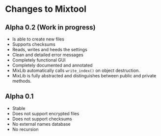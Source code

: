 Changes to Mixtool
===================

Alpha 0.2 (Work in progress)
-----------------------------
* Is able to create new files
* Supports checksums
* Reads, writes and heeds the settings
* Clean and detailed error messages
* Completely functional GUI
* Completely documented and annotated
* MixLib automatically calls `write_index()` on object destruction.
* MixLib is fully abstracted and distinguishes between public and private methods.


Alpha 0.1
----------
* Stable
* Does not support encrypted files
* Does not support checksums
* No external names database
* No recursion
